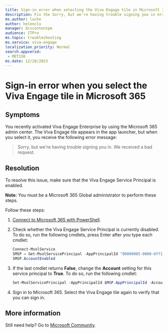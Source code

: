 ```yaml
---
title: Sign-in error when selecting the Viva Engage tile in Microsoft 365
description: Fix the Sorry, but we're having trouble signing you in error when you select the Viva Engage tile in Microsoft 365.
ms.author: luche
author: helenclu
manager: dcscontentpm
audience: ITPro
ms.topic: troubleshooting
ms.service: viva-engage
localization_priority: Normal
search.appverid:
 - MET150
ms.date: 12/20/2023
---
```


# Sign-in error when you select the Viva Engage tile in Microsoft 365

## Symptoms

You recently activated Viva Engage Enterprise by using the Microsoft 365 admin center. The Viva Engage tile appears in the app launcher, but when you select it, you receive the following error message:

> Sorry, but we're having trouble signing you in. We received a bad request.

## Resolution

To resolve this issue, make sure that the Viva Engage Service Principal is enabled.

**Note:** You must be a Microsoft 365 Global administrator to perform these steps.

Follow these steps:

1. [Connect to Microsoft 365 with PowerShell](/microsoft-365/enterprise/connect-to-microsoft-365-powershell).
1. Check whether the Viva Engage Service Principal is currently disabled. To do so, run the following cmdlets, press Enter after you type each cmdlet:

   ```powershell
   Connect-MsolService
   SMSP = Get-MsolServicePrincipal -AppPrincipalId "00000005-0000-0ff1-ce00-000000000000"
   SMSP.AccountEnabled
   ```

1. If the last cmdlet returns **False**, change the **Account** setting for this service principal to **True**. To do so, run the following cmdlet:

   ```powershell
   Set-MsolServicePrincipal -AppPrincipalId $MSP.AppPrincipalId -AccountEnabled $true
   ```

1. Sign in to Microsoft 365. Select the Viva Engage tile again to verify that you can sign in.

## More information

Still need help? Go to [Microsoft Community](https://answers.microsoft.com).
